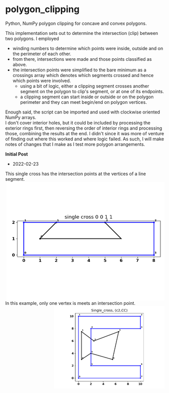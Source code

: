 # polygon_clipping
Python, NumPy polygon clipping for concave and convex polygons.


This implementation sets out to determine the intersection (clip) between two polygons.
I employed
- winding numbers to determine which points were inside, outside and on the perimeter of each other.
- from there, intersections were made and those points classified as above.
- the intersection points were simplified to the bare minimum as a crossings array which denotes which segments crossed and hence which points were involved.
  - using a bit of logic, either a clipping segment crosses another segment on the polygon to clip's segment, or at one of its endpoints.
  - a clipping segment can start inside or outside or on the polygon perimeter and they can meet begin/end on polygon vertices.

Enough said, the script can be imported and used with clockwise oriented NumPy arrays.  
I don't cover interior holes, but it could be included by processing the exterior rings first, then reversing the order of interior rings and processing those, combining the results at the end.  I didn't since it was more of venture of finding out where this worked and where logic failed.  As such, I will make notes of changes that I make as I test more polygon arrangements.


**Initial Post**
- 2022-02-23

<!--The image ... <a href="url"><img src="code_format_options.png" align="left" height="auto" width="400"></a> <br clear="all"> -->
<p>
This single cross has the intersection points at the vertices of a line segment.  <img src="images/single_cross_s00_t0.png" align="right" width="500"/>

</p>
<br clear="right">
In this example, only one vertex is meets an intersection point.  <img src="images/single_cross_c2CC.png" align="right" width="350"/>  


<!-- <a href="url"><img src="../images/npGeo_conversion_tools.png" align="center" height="auto" width="200" ></a> -->
